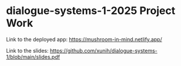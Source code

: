 # dialogue-systems-1-2025 Project Work

Link to the deployed app: https://mushroom-in-mind.netlify.app/

Link to the slides: https://github.com/xunih/dialogue-systems-1/blob/main/slides.pdf